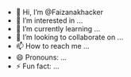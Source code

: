 - 👋 Hi, I’m @Faizanakhacker
- 👀 I’m interested in ...
- 🌱 I’m currently learning ...
- 💞️ I’m looking to collaborate on ...
- 📫 How to reach me ...
- 😄 Pronouns: ...
- ⚡ Fun fact: ...

<!---
Faizanakhacker/Faizanakhacker is a ✨ special ✨ repository because its `README.md` (this file) appears on your GitHub profile.
You can click the Preview link to take a look at your changes.
--->
